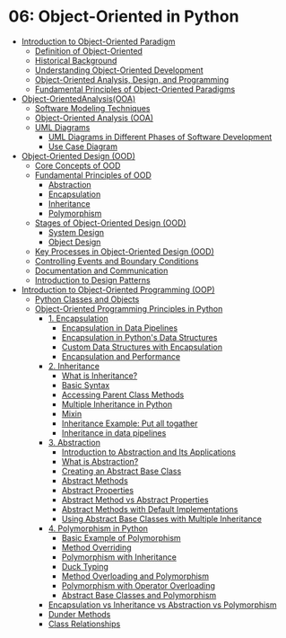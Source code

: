 # 06: Object-Oriented in Python

- [Introduction to Object-Oriented Paradigm](https://github.com/behnamyazdan/PythonForDataEngineeringCourse/blob/main/06-ObjectOrientedProgramming/01-ObjectOrientedParadigm.md#introduction-to-object-oriented-paradigm)
  - [Definition of Object-Oriented](https://github.com/behnamyazdan/PythonForDataEngineeringCourse/blob/main/06-ObjectOrientedProgramming/01-ObjectOrientedParadigm.md#definition-of-object-oriented)
  - [Historical Background](https://github.com/behnamyazdan/PythonForDataEngineeringCourse/blob/main/06-ObjectOrientedProgramming/01-ObjectOrientedParadigm.md#historical-background)
  - [Understanding Object-Oriented Development](https://github.com/behnamyazdan/PythonForDataEngineeringCourse/blob/main/06-ObjectOrientedProgramming/01-ObjectOrientedParadigm.md#understanding-object-oriented-development)
  - [Object-Oriented Analysis, Design, and Programming](https://github.com/behnamyazdan/PythonForDataEngineeringCourse/blob/main/06-ObjectOrientedProgramming/01-ObjectOrientedParadigm.md#object-oriented-analysis-design-and-programming)
  - [Fundamental Principles of Object-Oriented Paradigms](https://github.com/behnamyazdan/PythonForDataEngineeringCourse/blob/main/06-ObjectOrientedProgramming/01-ObjectOrientedParadigm.md#fundamental-principles-of-object-oriented-paradigms)
- [Object-OrientedAnalysis(OOA)](https://github.com/behnamyazdan/PythonForDataEngineeringCourse/blob/main/06-ObjectOrientedProgramming/02-Object-OrientedAnalysis(OOA).md)
  - [Software Modeling Techniques](https://github.com/behnamyazdan/PythonForDataEngineeringCourse/blob/main/06-ObjectOrientedProgramming/02-Object-OrientedAnalysis(OOA).md#software-modeling-techniques)
  - [Object-Oriented Analysis (OOA)](https://github.com/behnamyazdan/PythonForDataEngineeringCourse/blob/main/06-ObjectOrientedProgramming/02-Object-OrientedAnalysis(OOA).md#object-oriented-analysis-ooa)
  - [UML Diagrams](https://github.com/behnamyazdan/PythonForDataEngineeringCourse/blob/main/06-ObjectOrientedProgramming/02-Object-OrientedAnalysis(OOA).md#uml-diagrams)
    - [UML Diagrams in Different Phases of Software Development](https://github.com/behnamyazdan/PythonForDataEngineeringCourse/blob/main/06-ObjectOrientedProgramming/02-Object-OrientedAnalysis(OOA).md#uml-diagrams-in-different-phases-of-software-development)
    - [Use Case Diagram](https://github.com/behnamyazdan/PythonForDataEngineeringCourse/blob/main/06-ObjectOrientedProgramming/02-Object-OrientedAnalysis(OOA).md#use-case-diagram)
- [Object-Oriented Design (OOD)](https://github.com/behnamyazdan/PythonForDataEngineeringCourse/blob/main/06-ObjectOrientedProgramming/03-ObjectOrientedDesign(OOD).md#object-oriented-design-ood)
  - [Core Concepts of OOD](https://github.com/behnamyazdan/PythonForDataEngineeringCourse/blob/main/06-ObjectOrientedProgramming/03-ObjectOrientedDesign(OOD).md#core-concepts-of-ood)
  - [Fundamental Principles of OOD](https://github.com/behnamyazdan/PythonForDataEngineeringCourse/blob/main/06-ObjectOrientedProgramming/03-ObjectOrientedDesign(OOD).md#fundamental-principles-of-ood)
    - [Abstraction](https://github.com/behnamyazdan/PythonForDataEngineeringCourse/blob/main/06-ObjectOrientedProgramming/03-ObjectOrientedDesign(OOD).md#abstraction)
    - [Encapsulation](https://github.com/behnamyazdan/PythonForDataEngineeringCourse/blob/main/06-ObjectOrientedProgramming/03-ObjectOrientedDesign(OOD).md#encapsulation)
    - [Inheritance](https://github.com/behnamyazdan/PythonForDataEngineeringCourse/blob/main/06-ObjectOrientedProgramming/03-ObjectOrientedDesign(OOD).md#inheritance)
    - [Polymorphism](https://github.com/behnamyazdan/PythonForDataEngineeringCourse/blob/main/06-ObjectOrientedProgramming/03-ObjectOrientedDesign(OOD).md#polymorphism)
  - [Stages of Object-Oriented Design (OOD)](https://github.com/behnamyazdan/PythonForDataEngineeringCourse/blob/main/06-ObjectOrientedProgramming/03-ObjectOrientedDesign(OOD).md#stages-of-object-oriented-design-ood)
      - [System Design](https://github.com/behnamyazdan/PythonForDataEngineeringCourse/blob/main/06-ObjectOrientedProgramming/03-ObjectOrientedDesign(OOD).md#system-design)
      - [Object Design](https://github.com/behnamyazdan/PythonForDataEngineeringCourse/blob/main/06-ObjectOrientedProgramming/03-ObjectOrientedDesign(OOD).md#object-design)
  - [Key Processes in Object-Oriented Design (OOD)](https://github.com/behnamyazdan/PythonForDataEngineeringCourse/blob/main/06-ObjectOrientedProgramming/03-ObjectOrientedDesign(OOD).md#key-processes-in-object-oriented-design-ood)
  - [Controlling Events and Boundary Conditions](https://github.com/behnamyazdan/PythonForDataEngineeringCourse/blob/main/06-ObjectOrientedProgramming/03-ObjectOrientedDesign(OOD).md#controlling-events-and-boundary-conditions)
  - [Documentation and Communication](https://github.com/behnamyazdan/PythonForDataEngineeringCourse/blob/main/06-ObjectOrientedProgramming/03-ObjectOrientedDesign(OOD).md#documentation-and-communication)
  - [Introduction to Design Patterns](https://github.com/behnamyazdan/PythonForDataEngineeringCourse/blob/main/06-ObjectOrientedProgramming/03-ObjectOrientedDesign(OOD).md#introduction-to-design-patterns)
- [Introduction to Object-Oriented Programming (OOP)](https://github.com/behnamyazdan/PythonForDataEngineeringCourse/blob/main/06-ObjectOrientedProgramming/04-ObjectOrientedProgramming(OOP).md#introduction-to-oop-in-python)
  - [Python Classes and Objects](https://github.com/behnamyazdan/PythonForDataEngineeringCourse/blob/main/06-ObjectOrientedProgramming/04-ObjectOrientedProgramming(OOP).md#python-classes-and-objects)
  - [Object-Oriented Programming Principles in Python](https://github.com/behnamyazdan/PythonForDataEngineeringCourse/blob/main/06-ObjectOrientedProgramming/04-ObjectOrientedProgramming(OOP).md#object-oriented-programming-principles-in-python)
    - [1. Encapsulation](https://github.com/behnamyazdan/PythonForDataEngineeringCourse/blob/main/06-ObjectOrientedProgramming/04-ObjectOrientedProgramming(OOP).md#1-encapsulation)
      - [Encapsulation in Data Pipelines](https://github.com/behnamyazdan/PythonForDataEngineeringCourse/blob/main/06-ObjectOrientedProgramming/04-ObjectOrientedProgramming(OOP).md#encapsulation-in-data-pipelines)
      - [Encapsulation in Python's Data Structures](https://github.com/behnamyazdan/PythonForDataEngineeringCourse/blob/main/06-ObjectOrientedProgramming/04-ObjectOrientedProgramming(OOP).md#encapsulation-in-pythons-data-structures)
      - [Custom Data Structures with Encapsulation](https://github.com/behnamyazdan/PythonForDataEngineeringCourse/blob/main/06-ObjectOrientedProgramming/04-ObjectOrientedProgramming(OOP).md#custom-data-structures-with-encapsulation)
      - [Encapsulation and Performance](https://github.com/behnamyazdan/PythonForDataEngineeringCourse/blob/main/06-ObjectOrientedProgramming/04-ObjectOrientedProgramming(OOP).md#encapsulation-and-performance)
    - [2. Inheritance](https://github.com/behnamyazdan/PythonForDataEngineeringCourse/blob/main/06-ObjectOrientedProgramming/04-ObjectOrientedProgramming(OOP).md#2-inheritance)
      - [What is Inheritance?](https://github.com/behnamyazdan/PythonForDataEngineeringCourse/blob/main/06-ObjectOrientedProgramming/04-ObjectOrientedProgramming(OOP).md#what-is-inheritance)
      - [Basic Syntax](https://github.com/behnamyazdan/PythonForDataEngineeringCourse/blob/main/06-ObjectOrientedProgramming/04-ObjectOrientedProgramming(OOP).md#basic-syntax)
      - [Accessing Parent Class Methods](https://github.com/behnamyazdan/PythonForDataEngineeringCourse/blob/main/06-ObjectOrientedProgramming/04-ObjectOrientedProgramming(OOP).md#accessing-parent-class-methods)
      - [Multiple Inheritance in Python](https://github.com/behnamyazdan/PythonForDataEngineeringCourse/blob/main/06-ObjectOrientedProgramming/04-ObjectOrientedProgramming(OOP).md#multiple-inheritance-in-python)
      - [Mixin](https://github.com/behnamyazdan/PythonForDataEngineeringCourse/blob/main/06-ObjectOrientedProgramming/04-ObjectOrientedProgramming(OOP).md#mixin)
      - [Inheritance Example: Put all togather](https://github.com/behnamyazdan/PythonForDataEngineeringCourse/blob/main/06-ObjectOrientedProgramming/04-ObjectOrientedProgramming(OOP).md#inheritance-example-put-all-togather)
      - [Inheritance in data pipelines](https://github.com/behnamyazdan/PythonForDataEngineeringCourse/blob/main/06-ObjectOrientedProgramming/04-ObjectOrientedProgramming(OOP).md#inheritance-in-data-pipelines)
    - [3. Abstraction](https://github.com/behnamyazdan/PythonForDataEngineeringCourse/blob/main/06-ObjectOrientedProgramming/04-ObjectOrientedProgramming(OOP).md#3-abstraction)
      - [Introduction to Abstraction and Its Applications](https://github.com/behnamyazdan/PythonForDataEngineeringCourse/blob/main/06-ObjectOrientedProgramming/04-ObjectOrientedProgramming(OOP).md#introduction-to-abstraction-and-its-applications)
      - [What is Abstraction?](https://github.com/behnamyazdan/PythonForDataEngineeringCourse/blob/main/06-ObjectOrientedProgramming/04-ObjectOrientedProgramming(OOP).md#what-is-abstraction)
      - [Creating an Abstract Base Class](https://github.com/behnamyazdan/PythonForDataEngineeringCourse/blob/main/06-ObjectOrientedProgramming/04-ObjectOrientedProgramming(OOP).md#creating-an-abstract-base-class)
      - [Abstract Methods](https://github.com/behnamyazdan/PythonForDataEngineeringCourse/blob/main/06-ObjectOrientedProgramming/04-ObjectOrientedProgramming(OOP).md#abstract-methods)
      - [Abstract Properties](https://github.com/behnamyazdan/PythonForDataEngineeringCourse/blob/main/06-ObjectOrientedProgramming/04-ObjectOrientedProgramming(OOP).md#abstract-properties)
      - [Abstract Method vs Abstract Properties](https://github.com/behnamyazdan/PythonForDataEngineeringCourse/blob/main/06-ObjectOrientedProgramming/04-ObjectOrientedProgramming(OOP).md#abstract-method-vs-abstract-properties)
      - [Abstract Methods with Default Implementations](https://github.com/behnamyazdan/PythonForDataEngineeringCourse/blob/main/06-ObjectOrientedProgramming/04-ObjectOrientedProgramming(OOP).md#abstract-methods-with-default-implementations)
      - [Using Abstract Base Classes with Multiple Inheritance](https://github.com/behnamyazdan/PythonForDataEngineeringCourse/blob/main/06-ObjectOrientedProgramming/04-ObjectOrientedProgramming(OOP).md#using-abstract-base-classes-with-multiple-inheritance)
    - [4. Polymorphism in Python](https://github.com/behnamyazdan/PythonForDataEngineeringCourse/blob/main/06-ObjectOrientedProgramming/04-ObjectOrientedProgramming(OOP).md#4-polymorphism-in-python)
      - [Basic Example of Polymorphism](https://github.com/behnamyazdan/PythonForDataEngineeringCourse/blob/main/06-ObjectOrientedProgramming/04-ObjectOrientedProgramming(OOP).md#basic-example-of-polymorphism)
      - [Method Overriding](https://github.com/behnamyazdan/PythonForDataEngineeringCourse/blob/main/06-ObjectOrientedProgramming/04-ObjectOrientedProgramming(OOP).md#method-overriding-1)
      - [Polymorphism with Inheritance](https://github.com/behnamyazdan/PythonForDataEngineeringCourse/blob/main/06-ObjectOrientedProgramming/04-ObjectOrientedProgramming(OOP).md#polymorphism-with-inheritance)
      - [Duck Typing](https://github.com/behnamyazdan/PythonForDataEngineeringCourse/blob/main/06-ObjectOrientedProgramming/04-ObjectOrientedProgramming(OOP).md#duck-typing)
      - [Method Overloading and Polymorphism](https://github.com/behnamyazdan/PythonForDataEngineeringCourse/blob/main/06-ObjectOrientedProgramming/04-ObjectOrientedProgramming(OOP).md#method-overloading-and-polymorphism)
      - [Polymorphism with Operator Overloading](https://github.com/behnamyazdan/PythonForDataEngineeringCourse/blob/main/06-ObjectOrientedProgramming/04-ObjectOrientedProgramming(OOP).md#polymorphism-with-operator-overloading)
      - [Abstract Base Classes and Polymorphism](https://github.com/behnamyazdan/PythonForDataEngineeringCourse/blob/main/06-ObjectOrientedProgramming/04-ObjectOrientedProgramming(OOP).md#abstract-base-classes-and-polymorphism)
    - [Encapsulation vs Inheritance vs Abstraction vs Polymorphism](https://github.com/behnamyazdan/PythonForDataEngineeringCourse/blob/main/06-ObjectOrientedProgramming/04-ObjectOrientedProgramming(OOP).md#encapsulation-vs-inheritance-vs-abstraction-vs-polymorphism)
    - [Dunder Methods](https://github.com/behnamyazdan/PythonForDataEngineeringCourse/blob/main/06-ObjectOrientedProgramming/04-ObjectOrientedProgramming(OOP).md#dunder-methods)
    - [Class Relationships](https://github.com/behnamyazdan/PythonForDataEngineeringCourse/blob/main/06-ObjectOrientedProgramming/04-ObjectOrientedProgramming(OOP).md#class-relationships)